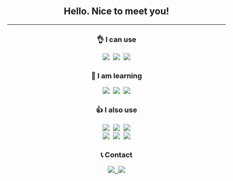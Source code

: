 <h2 align="center">Hello. Nice to meet you!</h2>
<hr>

<div align="center">
  <h3>👌 I can use</h3>
  <img src="https://img.shields.io/badge/python-3776AB.svg?style=for-the-badge&logo=python&logoColor=white" />&nbsp
  <img src="https://img.shields.io/badge/unity-000000.svg?style=for-the-badge&logo=unity&logoColor=white" />&nbsp
  <img src="https://img.shields.io/badge/lua-2C2D72.svg?style=for-the-badge&logo=lua&logoColor=white" />
</div>

<div align="center">
  <h3>👀 I am learning</h3>
  <img src="https://img.shields.io/badge/html5-E34F26.svg?style=for-the-badge&logo=html5&logoColor=white" />&nbsp
  <img src="https://img.shields.io/badge/css3-1572B6.svg?style=for-the-badge&logo=css3&logoColor=white" />&nbsp
  <img src="https://img.shields.io/badge/javascript-F7DF1E.svg?style=for-the-badge&logo=javascript&logoColor=white" />
</div>

<div align="center">
  <h3>👍 I also use</h3>
  <img src="https://img.shields.io/badge/github-181717.svg?style=for-the-badge&logo=github&logoColor=white" />&nbsp
  <img src="https://img.shields.io/badge/vscode-007ACC.svg?style=for-the-badge&logo=visualstudiocode&logoColor=white" />&nbsp
  <img src="https://img.shields.io/badge/aseprite-ffffff.svg?style=for-the-badge&logo=aseprite&logoColor=7D929E" /><br>
  <img src="https://img.shields.io/badge/figma-F24E1E.svg?style=for-the-badge&logo=figma&logoColor=white" />&nbsp
  <img src="https://img.shields.io/badge/steam-000000.svg?style=for-the-badge&logo=steam&logoColor=white" />&nbsp
  <img src="https://img.shields.io/badge/google_cloud-4285F4.svg?style=for-the-badge&logo=googlecloud&logoColor=white" />
</div>

<div align="center">
  <h3>📞 Contact</h3>
  <a href="https://discord.gg/wNVTSxaWBF">
      <img src="https://img.shields.io/badge/discord-5865F2.svg?style=for-the-badge&logo=discord&logoColor=white" />&nbsp
  </a>
  <a href="mailto:rickylovemouse@gmail.com">
      <img src="https://img.shields.io/badge/rickylovemouse@gmail.com-EA4335.svg?style=for-the-badge&logo=gmail&logoColor=white" />
  </a>
</div>

